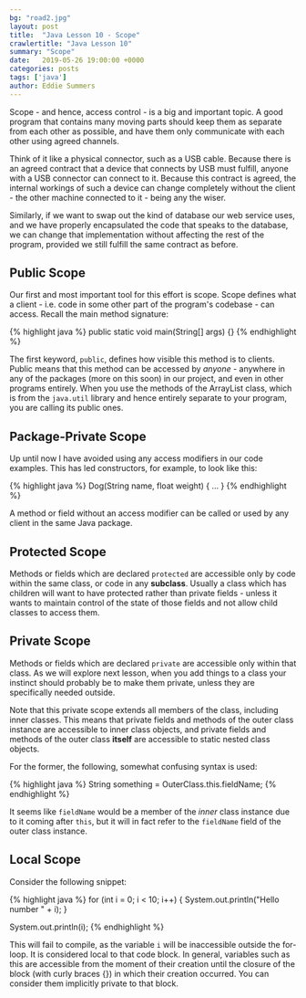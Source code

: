 ```yaml
---
bg: "road2.jpg"
layout: post
title:  "Java Lesson 10 - Scope"
crawlertitle: "Java Lesson 10"
summary: "Scope"
date:   2019-05-26 19:00:00 +0000
categories: posts
tags: ['java']
author: Eddie Summers
---
```


Scope - and hence, access control - is a big and important topic. A good program that contains many moving parts should keep them as separate from each other as possible, and have them only communicate with each other using agreed channels.

Think of it like a physical connector, such as a USB cable. Because there is an agreed contract that a device that connects by USB must fulfill, anyone with a USB connector can connect to it. Because this contract is agreed, the internal workings of such a device can change completely without the client - the other machine connected to it - being any the wiser.

Similarly, if we want to swap out the kind of database our web service uses, and we have properly encapsulated the code that speaks to the database, we can change that implementation without affecting the rest of the program, provided we still fulfill the same contract as before.

## Public Scope
Our first and most important tool for this effort is scope. Scope defines what a client - i.e. code in some other part of the program's codebase - can access. Recall the main method signature:

{% highlight java %}
public static void main(String[] args) {}
{% endhighlight %}

The first keyword, `public`, defines how visible this method is to clients. Public means that this method can be accessed by _anyone_ - anywhere in any of the packages (more on this soon) in our project, and even in other programs entirely. When you use the methods of the ArrayList class, which is from the `java.util` library and hence entirely separate to your program, you are calling its public ones.

## Package-Private Scope
Up until now I have avoided using any access modifiers in our code examples. This has led constructors, for example, to look like this:

{% highlight java %}
Dog(String name, float weight) {
    ...
}
{% endhighlight %}

A method or field without an access modifier can be called or used by any client in the same Java package.

## Protected Scope
Methods or fields which are declared `protected` are accessible only by code within the same class, or code in any **subclass**. Usually a class which has children will want to have protected rather than private fields - unless it wants to maintain control of the state of those fields and not allow child classes to access them.

## Private Scope
Methods or fields which are declared `private` are accessible only within that class. As we will explore next lesson, when you add things to a class your instinct should probably be to make them private, unless they are specifically needed outside.

Note that this private scope extends all members of the class, including inner classes. This means that private fields and methods of the outer class instance are accessible to inner class objects, and private fields and methods of the outer class **itself** are accessible to static nested class objects.

For the former, the following, somewhat confusing syntax is used:

{% highlight java %}
String something = OuterClass.this.fieldName;
{% endhighlight %}

It seems like `fieldName` would be a member of the _inner_ class instance due to it coming after `this`, but it will in fact refer to the `fieldName` field of the outer class instance.

## Local Scope
Consider the following snippet:

{% highlight java %}
for (int i = 0; i < 10; i++) {
    System.out.println("Hello number " + i);
}

System.out.println(i);
{% endhighlight %}

This will fail to compile, as the variable `i` will be inaccessible outside the for-loop. It is considered local to that code block. In general, variables such as this are accessible from the moment of their creation until the closure of the block (with curly braces {}) in which their creation occurred. You can consider them implicitly private to that block.